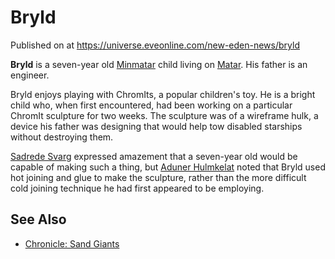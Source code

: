 # Bryld
Published on  at https://universe.eveonline.com/new-eden-news/bryld

**Bryld** is a seven-year old [Minmatar](1rpu7pfwTPVznAczjw2pOp) child living on [Matar](5gheCRHTWLbi5jzbo5vvT6). His father is an engineer.

Bryld enjoys playing with ChromIts, a popular children's toy. He is a bright child who, when first encountered, had been working on a particular ChromIt sculpture for two weeks. The sculpture was of a wireframe hulk, a device his father was designing that would help tow disabled starships without destroying them.

[Sadrede Svarg](3SX4vUKoA6WJlXGrb9vIDl) expressed amazement that a seven-year old would be capable of making such a thing, but [Aduner Hulmkelat](4y6T5MA4qy4Kn4NvbJUW8e) noted that Bryld used hot joining and glue to make the sculpture, rather than the more difficult cold joining technique he had first appeared to be employing.

See Also
--------
-   [Chronicle: Sand Giants](4CbxxofNy40Ysv3lbHEMDn)

